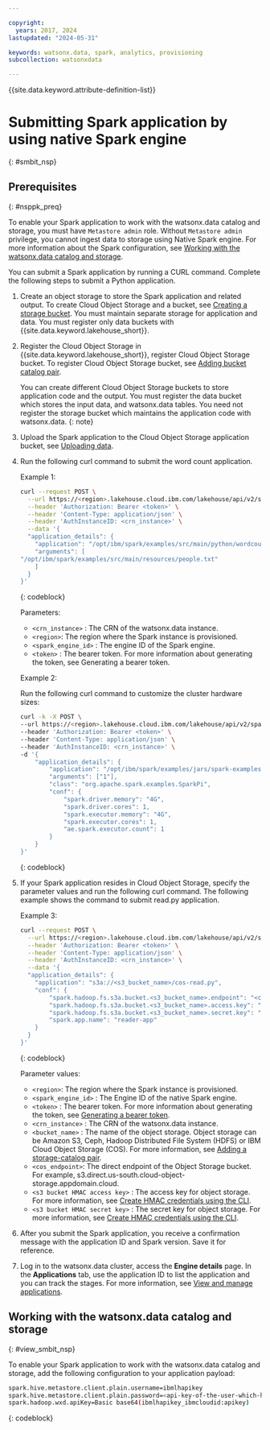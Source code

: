 ```yaml
---

copyright:
  years: 2017, 2024
lastupdated: "2024-05-31"

keywords: watsonx.data, spark, analytics, provisioning
subcollection: watsonxdata

---
```


{{site.data.keyword.attribute-definition-list}}

# Submitting Spark application by using native Spark engine
{: #smbit_nsp}


## Prerequisites
{: #nsppk_preq}

To enable your Spark application to work with the watsonx.data catalog and storage, you must have `Metastore admin` role. Without `Metastore admin` privilege, you cannot ingest data to storage using Native Spark engine. For more information about the Spark configuration, see [Working with the watsonx.data catalog and storage](#view_smbit_nsp).



You can submit a Spark application by running a CURL command. Complete the following steps to submit a Python application.

1. Create an object storage to store the Spark application and related output. To create Cloud Object Storage and a bucket, see [Creating a storage bucket](https://cloud.ibm.com/docs/cloud-object-storage?topic=cloud-object-storage-secure-content-store#create-cos-bucket). You must maintain separate storage for application and data. You must register only data buckets with {{site.data.keyword.lakehouse_short}}.
2. Register the Cloud Object Storage in {{site.data.keyword.lakehouse_short}}, register Cloud Object Storage bucket. To register Cloud Object Storage bucket, see [Adding bucket catalog pair](watsonxdata?topic=watsonxdata-reg_bucket).

    You can create different Cloud Object Storage buckets to store application code and the output. You must register the data bucket which stores the input data, and watsonx.data tables. You need not register the storage bucket which maintains the application code with watsonx.data.
    {: note}

3. Upload the Spark application to the Cloud Object Storage application bucket, see [Uploading data](https://cloud.ibm.com/docs/cloud-object-storage?topic=cloud-object-storage-secure-content-store#upload-data).
4. Run the following curl command to submit the word count application.

    Example 1:


    ```bash
    curl --request POST \
      --url https://<region>.lakehouse.cloud.ibm.com/lakehouse/api/v2/spark_engines/<spark_engine_id>/applications \
      --header 'Authorization: Bearer <token>' \
      --header 'Content-Type: application/json' \
      --header 'AuthInstanceID: <crn_instance>' \
      --data '{
      "application_details": {
        "application": "/opt/ibm/spark/examples/src/main/python/wordcount.py",
        "arguments": [
    "/opt/ibm/spark/examples/src/main/resources/people.txt"
        ]
      }
    }'
    ```
    {: codeblock}

    Parameters:

    * `<crn_instance>` : The CRN of the watsonx.data instance.
    * `<region>`: The region where the Spark instance is provisioned.
    * `<spark_engine_id>` : The engine ID of the Spark engine.
    * `<token>` : The bearer token. For more information about generating the token, see Generating a bearer token.

    Example 2:

    Run the following curl command to customize the cluster hardware sizes:


    ```bash
    curl -k -X POST \
    --url https://<region>.lakehouse.cloud.ibm.com/lakehouse/api/v2/spark_engines/<spark_engine_id>/applications \
    --header 'Authorization: Bearer <token>' \
    --header 'Content-Type: application/json' \
    --header 'AuthInstanceID: <crn_instance>' \
    -d '{
        "application_details": {
            "application": "/opt/ibm/spark/examples/jars/spark-examples*.jar",
            "arguments": ["1"],
            "class": "org.apache.spark.examples.SparkPi",
            "conf": {
                "spark.driver.memory": "4G",
                "spark.driver.cores": 1,
                "spark.executor.memory": "4G",
                "spark.executor.cores": 1,
                "ae.spark.executor.count": 1
            }
        }
    }'
    ```
    {: codeblock}

5. If your Spark application resides in Cloud Object Storage, specify the parameter values and run the following curl command. The following example shows the command to submit read.py application.

    Example 3:
    ```bash
    curl --request POST \
      --url https://<region>.lakehouse.cloud.ibm.com/lakehouse/api/v2/spark_engines/<spark_engine_id>/applications \
      --header 'Authorization: Bearer <token>' \
      --header 'Content-Type: application/json' \
      --header 'AuthInstanceID: <crn_instance>' \
      --data '{
      "application_details": {
        "application": "s3a://<s3_bucket_name>/cos-read.py",
        "conf": {
            "spark.hadoop.fs.s3a.bucket.<s3_bucket_name>.endpoint": "<cos_endpoint>",
            "spark.hadoop.fs.s3a.bucket.<s3_bucket_name>.access.key": "<s3 bucket HMAC access key>",
            "spark.hadoop.fs.s3a.bucket.<s3_bucket_name>.secret.key": "<s3 bucket  HMAC secret key>",
            "spark.app.name": "reader-app"
        }
      }
    }'
    ```
    {: codeblock}


   Parameter values:
   * `<region>`: The region where the Spark instance is provisioned.
   * `<spark_engine_id>` : The Engine ID of the native Spark engine.
   * `<token>` : The bearer token. For more information about generating the token, see [Generating a bearer token](https://cloud.ibm.com/apidocs/watsonxdata#authentication).
   * `<crn_instance>` : The CRN of the watsonx.data instance.
   * `<bucket_name>` : The name of the object storage. Object storage can be Amazon S3, Ceph, Hadoop Distributed File System (HDFS) or IBM Cloud Object Storage (COS). For more information, see [Adding a storage-catalog pair](watsonxdata?topic=watsonxdata-reg_bucket).
   * `<cos_endpoint>`: The direct endpoint of the Object Storage bucket. For example, s3.direct.us-south.cloud-object-storage.appdomain.cloud.
   * `<s3 bucket HMAC access key>` : The access key for object storage. For more information, see [Create HMAC credentials using the CLI](https://cloud.ibm.com/docs/cloud-object-storage?topic=cloud-object-storage-uhc-hmac-credentials-main#uhc-create-hmac-credentials-cli).
   * `<s3 bucket HMAC secret key>` : The secret key for object storage. For more information, see [Create HMAC credentials using the CLI](https://cloud.ibm.com/docs/cloud-object-storage?topic=cloud-object-storage-uhc-hmac-credentials-main#uhc-create-hmac-credentials-cli).



6. After you submit the Spark application, you receive a confirmation message with the application ID and Spark version. Save it for reference.
7. Log in to the watsonx.data cluster, access the **Engine details** page. In the **Applications** tab, use the application ID to list the application and you can track the stages. For more information, see [View and manage applications](watsonxdata?topic=watsonxdata-mng_appltn).


## Working with the watsonx.data catalog and storage
{: #view_smbit_nsp}

To enable your Spark application to work with the watsonx.data catalog and storage, add the following configuration to your application payload:

```bash
spark.hive.metastore.client.plain.username=ibmlhapikey
spark.hive.metastore.client.plain.password=<api-key-of-the-user-which-has-metastore-admin-role>
spark.hadoop.wxd.apiKey=Basic base64(ibmlhapikey_ibmcloudid:apikey)
```
{: codeblock}
